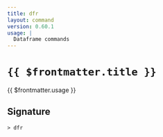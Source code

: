 ```yaml
---
title: dfr
layout: command
version: 0.60.1
usage: |
  Dataframe commands
---
```


# `{{ $frontmatter.title }}`

<div style='white-space: pre-wrap;'>{{ $frontmatter.usage }}</div>

## Signature

`> dfr `
